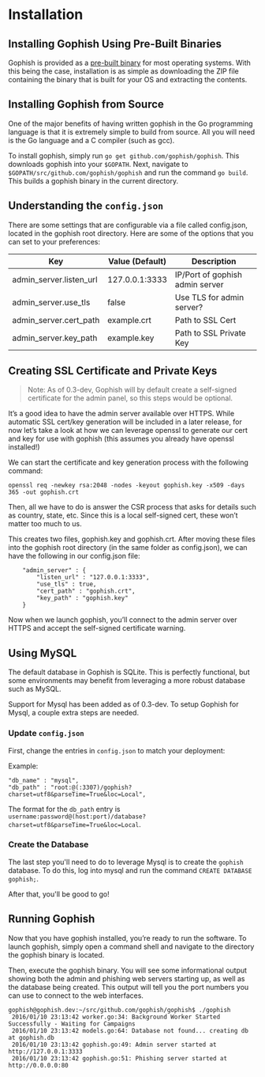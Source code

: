 # Installation

## Installing Gophish Using Pre-Built Binaries

Gophish is provided as a [pre-built binary](https://github.com/gophish/gophish/releases) for most operating systems. With this being the case, installation is as simple as downloading the ZIP file containing the binary that is built for your OS and extracting the contents.

## Installing Gophish from Source

One of the major benefits of having written gophish in the Go programming language is that it is extremely simple to build from source. All you will need is the Go language and a C compiler (such as gcc).

To install gophish, simply run `go get github.com/gophish/gophish`. This downloads gophish into your `$GOPATH`.
Next, navigate to `$GOPATH/src/github.com/gophish/gophish` and run the command `go build`. This builds a gophish binary in the current directory.

## Understanding the `config.json`
There are some settings that are configurable via a file called config.json, located in the gophish root directory. Here are some of the options that you can set to your preferences:

|Key                       | Value (Default) | Description                     |
|--------------------------|-----------------|---------------------------------|
|admin_server.listen_url   | 127.0.0.1:3333  | IP/Port of gophish admin server |
|admin_server.use_tls      | false           | Use TLS for admin server?       |
|admin_server.cert_path    | example.crt     | Path to SSL Cert                |
|admin_server.key_path     | example.key     | Path to SSL Private Key         |

## Creating SSL Certificate and Private Keys
> Note: As of 0.3-dev, Gophish will by default create a self-signed certificate for the admin panel, so this steps would be optional.

It’s a good idea to have the admin server available over HTTPS. While automatic SSL cert/key generation will be included in a later release, for now let’s take a look at how we can leverage openssl to generate our cert and key for use with gophish (this assumes you already have openssl installed!)

We can start the certificate and key generation process with the following command:
```
openssl req -newkey rsa:2048 -nodes -keyout gophish.key -x509 -days 365 -out gophish.crt
```
Then, all we have to do is answer the CSR process that asks for details such as country, state, etc. Since this is a local self-signed cert, these won’t matter too much to us.

This creates two files, gophish.key and gophish.crt. After moving these files into the gophish root directory (in the same folder as config.json), we can have the following in our config.json file:
```
	"admin_server" : {
		"listen_url" : "127.0.0.1:3333",
		"use_tls" : true,
		"cert_path" : "gophish.crt",
		"key_path" : "gophish.key"
	}
```
Now when we launch gophish, you’ll connect to the admin server over HTTPS and accept the self-signed certificate warning.

## Using MySQL
The default database in Gophish is SQLite. This is perfectly functional, but some environments may benefit from leveraging a more robust database such as MySQL.

Support for Mysql has been added as of 0.3-dev. To setup Gophish for Mysql, a couple extra steps are needed.

### Update `config.json`
First, change the entries in `config.json` to match your deployment:

Example:
```
"db_name" : "mysql",
"db_path" : "root:@(:3307)/gophish?charset=utf8&parseTime=True&loc=Local",
```

The format for the `db_path` entry is `username:password@(host:port)/database?charset=utf8&parseTime=True&loc=Local`.

### Create the Database
The last step you'll need to do to leverage Mysql is to create the `gophish` database. To do this, log into mysql and run the command `CREATE DATABASE gophish;`.

After that, you'll be good to go!

## Running Gophish
Now that you have gophish installed, you’re ready to run the software. To launch gophish, simply open a command shell and navigate to the directory the gophish binary is located.

Then, execute the gophish binary. You will see some informational output showing both the admin and phishing web servers starting up, as well as the database being created. This output will tell you the port numbers you can use to connect to the web interfaces.

```
gophish@gophish.dev:~/src/github.com/gophish/gophish$ ./gophish
 2016/01/10 23:13:42 worker.go:34: Background Worker Started Successfully - Waiting for Campaigns
 2016/01/10 23:13:42 models.go:64: Database not found... creating db at gophish.db
 2016/01/10 23:13:42 gophish.go:49: Admin server started at http://127.0.0.1:3333
 2016/01/10 23:13:42 gophish.go:51: Phishing server started at http://0.0.0.0:80
```